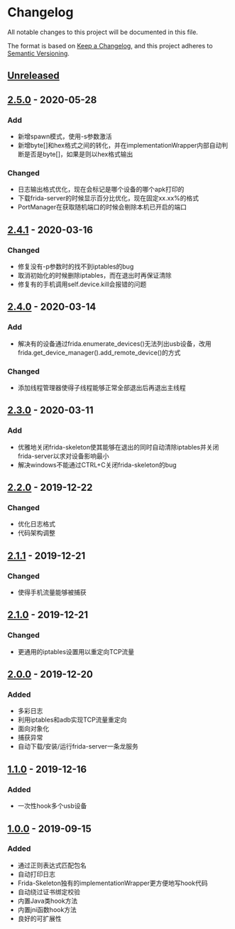 # Changelog
All notable changes to this project will be documented in this file.

The format is based on [Keep a Changelog](https://keepachangelog.com/en/1.0.0/),
and this project adheres to [Semantic Versioning](https://semver.org/spec/v2.0.0.html).

## [Unreleased]

## [2.5.0] - 2020-05-28

### Add

- 新增spawn模式，使用-s参数激活
- 新增byte[]和hex格式之间的转化，并在implementationWrapper内部自动判断是否是byte[]，如果是则以hex格式输出

### Changed

- 日志输出格式优化，现在会标记是哪个设备的哪个apk打印的
- 下载frida-server的时候显示百分比优化，现在固定xx.xx%的格式
- PortManager在获取随机端口的时候会剔除本机已开启的端口

## [2.4.1] - 2020-03-16

### Changed

- 修复没有-p参数时的找不到iptables的bug
- 取消初始化的时候删除iptables，而在退出时再保证清除
- 修复有的手机调用self.device.kill会报错的问题



## [2.4.0] - 2020-03-14

### Add

- 解决有的设备通过frida.enumerate_devices()无法列出usb设备，改用frida.get_device_manager().add_remote_device()的方式



### Changed

- 添加线程管理器使得子线程能够正常全部退出后再退出主线程



## [2.3.0] - 2020-03-11

### Add

- 优雅地关闭frida-skeleton使其能够在退出的同时自动清除iptables并关闭frida-server以求对设备影响最小
- 解决windows不能通过CTRL+C关闭frida-skeleton的bug



## [2.2.0] - 2019-12-22

### Changed

- 优化日志格式
- 代码架构调整 



## [2.1.1] - 2019-12-21

### Changed

- 使得手机流量能够被捕获



## [2.1.0] - 2019-12-21

### Changed

- 更通用的iptables设置用以重定向TCP流量



## [2.0.0] - 2019-12-20

### Added

- 多彩日志
- 利用iptables和adb实现TCP流量重定向
- 面向对象化
- 捕获异常
- 自动下载/安装/运行frida-server一条龙服务



## [1.1.0] - 2019-12-16

### Added

- 一次性hook多个usb设备



## [1.0.0] - 2019-09-15
### Added
- 通过正则表达式匹配包名
- 自动打印日志
- Frida-Skeleton独有的implementationWrapper更方便地写hook代码
- 自动绕过证书绑定校验
- 内置Java类hook方法
- 内置jni函数hook方法
- 良好的可扩展性

[Unreleased]: https://github.com/Margular/frida-skeleton/compare/v2.5.0...HEAD
[2.5.0]: https://github.com/Margular/frida-skeleton/compare/v2.4.1...v2.5.0
[2.4.1]: https://github.com/Margular/frida-skeleton/compare/v2.4.0...v2.4.1
[2.4.0]: https://github.com/Margular/frida-skeleton/compare/v2.3.0...v2.4.0
[2.3.0]: https://github.com/Margular/frida-skeleton/compare/v2.2.0...v2.3.0
[2.2.0]: https://github.com/Margular/frida-skeleton/compare/v2.1.1...v2.2.0
[2.1.1]: https://github.com/Margular/frida-skeleton/compare/v2.1.0...v2.1.1
[2.1.0]: https://github.com/Margular/frida-skeleton/compare/v2.0.0...v2.1.0
[2.0.0]: https://github.com/Margular/frida-skeleton/compare/v1.1.0...v2.0.0
[1.1.0]: https://github.com/Margular/frida-skeleton/compare/v1.0.0...v1.1.0
[1.0.0]: https://github.com/Margular/frida-skeleton/releases/tag/v1.0.0

